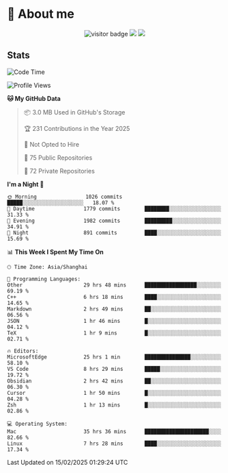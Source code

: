 <!-- ![](https://youpai.roccoshi.top/img/20200804214216.png) -->

# 🧐 About me
 
<p align="center">
<img src="https://visitor-badge.laobi.icu/badge?page_id=Lincest.Lincest&title=hits" alt="visitor badge"/>
<a href="mailto:imroccoshi@gmail.com"><img src="https://img.shields.io/badge/gmail-imroccoshi%40gmail.com-red"></a>
<a href="https://blog.roccoshi.top"><img src="https://img.shields.io/badge/blog-roccoshi-green"></a>
</p>

## Stats

<!--START_SECTION:waka-->
![Code Time](http://img.shields.io/badge/Code%20Time-2%2C111%20hrs%2029%20mins-blue)

![Profile Views](http://img.shields.io/badge/Profile%20Views-1-blue)

**🐱 My GitHub Data** 

> 📦 3.0 MB Used in GitHub's Storage 
 > 
> 🏆 231 Contributions in the Year 2025
 > 
> 🚫 Not Opted to Hire
 > 
> 📜 75 Public Repositories 
 > 
> 🔑 72 Private Repositories 
 > 
**I'm a Night 🦉** 

```text
🌞 Morning                1026 commits        █████░░░░░░░░░░░░░░░░░░░░   18.07 % 
🌆 Daytime                1779 commits        ████████░░░░░░░░░░░░░░░░░   31.33 % 
🌃 Evening                1982 commits        █████████░░░░░░░░░░░░░░░░   34.91 % 
🌙 Night                  891 commits         ████░░░░░░░░░░░░░░░░░░░░░   15.69 % 
```


📊 **This Week I Spent My Time On** 

```text
🕑︎ Time Zone: Asia/Shanghai

💬 Programming Languages: 
Other                    29 hrs 48 mins      █████████████████░░░░░░░░   69.19 % 
C++                      6 hrs 18 mins       ████░░░░░░░░░░░░░░░░░░░░░   14.65 % 
Markdown                 2 hrs 49 mins       ██░░░░░░░░░░░░░░░░░░░░░░░   06.56 % 
JSON                     1 hr 46 mins        █░░░░░░░░░░░░░░░░░░░░░░░░   04.12 % 
TeX                      1 hr 9 mins         █░░░░░░░░░░░░░░░░░░░░░░░░   02.71 % 

🔥 Editors: 
MicrosoftEdge            25 hrs 1 min        ███████████████░░░░░░░░░░   58.10 % 
VS Code                  8 hrs 29 mins       █████░░░░░░░░░░░░░░░░░░░░   19.72 % 
Obsidian                 2 hrs 42 mins       ██░░░░░░░░░░░░░░░░░░░░░░░   06.30 % 
Cursor                   1 hr 50 mins        █░░░░░░░░░░░░░░░░░░░░░░░░   04.28 % 
Zsh                      1 hr 13 mins        █░░░░░░░░░░░░░░░░░░░░░░░░   02.86 % 

💻 Operating System: 
Mac                      35 hrs 36 mins      █████████████████████░░░░   82.66 % 
Linux                    7 hrs 28 mins       ████░░░░░░░░░░░░░░░░░░░░░   17.34 % 
```


 Last Updated on 15/02/2025 01:29:24 UTC
<!--END_SECTION:waka-->


